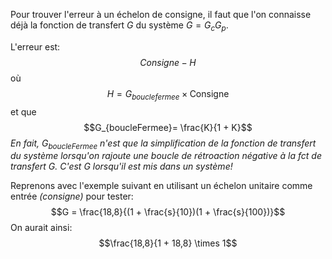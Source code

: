 Pour trouver l'erreur à un échelon de consigne, il faut que l'on connaisse déjà la fonction de transfert _G_ du système $G = G_c G_p$. 

L'erreur est:
$$Consigne - H$$
où $$H = G_{bouclefermee} \times \text{Consigne}$$
et que 
$$G_{boucleFermee}= \frac{K}{1 + K}$$
*En fait, $G_{boucleFermee}$ n'est que la simplification de la fonction de transfert du système lorsqu'on rajoute une boucle de rétroaction négative à la fct de transfert G. C'est G lorsqu'il est mis dans un système!*

Reprenons avec l'exemple suivant en utilisant un échelon unitaire comme entrée *(consigne)* pour tester:
$$G = \frac{18,8}{(1 + \frac{s}{10})(1 + \frac{s}{100})}$$
On aurait ainsi: 
$$\frac{18,8}{1 + 18,8} \times 1$$